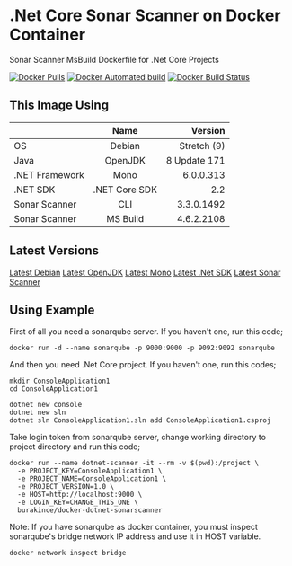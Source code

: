 # .Net Core Sonar Scanner on Docker Container

Sonar Scanner MsBuild Dockerfile for .Net Core Projects

[![Docker Pulls](https://img.shields.io/docker/pulls/burakince/docker-dotnet-sonarscanner.svg)](https://hub.docker.com/r/burakince/docker-dotnet-sonarscanner/) [![Docker Automated build](https://img.shields.io/docker/automated/burakince/docker-dotnet-sonarscanner.svg)](https://hub.docker.com/r/burakince/docker-dotnet-sonarscanner/) [![Docker Build Status](https://img.shields.io/docker/build/burakince/docker-dotnet-sonarscanner.svg)](https://hub.docker.com/r/burakince/docker-dotnet-sonarscanner/)

## This Image Using

|                | Name          | Version       |
| -------------- |:-------------:| -------------:|
| OS             | Debian        |   Stretch (9) |
| Java           | OpenJDK       |  8 Update 171 |
| .NET Framework | Mono          |     6.0.0.313 |
| .NET SDK       | .NET Core SDK |           2.2 |
| Sonar Scanner  | CLI           |    3.3.0.1492 |
| Sonar Scanner  | MS Build      |    4.6.2.2108 |

## Latest Versions

[Latest Debian](https://www.debian.org/releases/stable/)
[Latest OpenJDK](https://hub.docker.com/r/library/openjdk/tags/)
[Latest Mono](https://www.mono-project.com/download/stable/#download-lin-debian)
[Latest .Net SDK](https://www.microsoft.com/net/download/all)
[Latest Sonar Scanner](https://docs.sonarqube.org/display/SCAN/Analyzing+with+SonarQube+Scanner+for+MSBuild)

## Using Example

First of all you need a sonarqube server. If you haven't one, run this code;

```
docker run -d --name sonarqube -p 9000:9000 -p 9092:9092 sonarqube
```

And then you need .Net Core project. If you haven't one, run this codes;

```
mkdir ConsoleApplication1
cd ConsoleApplication1

dotnet new console
dotnet new sln
dotnet sln ConsoleApplication1.sln add ConsoleApplication1.csproj
```

Take login token from sonarqube server, change working directory to project directory and run this code;

```
docker run --name dotnet-scanner -it --rm -v $(pwd):/project \
  -e PROJECT_KEY=ConsoleApplication1 \
  -e PROJECT_NAME=ConsoleApplication1 \
  -e PROJECT_VERSION=1.0 \
  -e HOST=http://localhost:9000 \
  -e LOGIN_KEY=CHANGE_THIS_ONE \
  burakince/docker-dotnet-sonarscanner
```

Note: If you have sonarqube as docker container, you must inspect sonarqube's bridge network IP address and use it in HOST variable.

```
docker network inspect bridge
```
